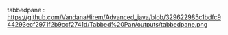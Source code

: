 tabbedpane : https://github.com/VandanaHirem/Advanced_java/blob/329622985c1bdfc944293ecf2971f2b9ccf2741d/Tabbed%20Pan/outputs/tabbedpane.png 

